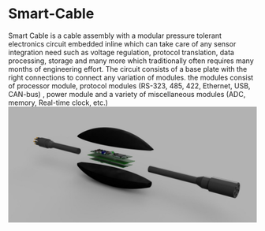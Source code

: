 # Smart-Cable
Smart Cable is a cable assembly with a modular pressure tolerant electronics circuit embedded inline which can take care of any sensor integration need such as voltage regulation, protocol translation, data processing, storage and many more which traditionally often requires many months of engineering effort. The circuit consists of a base plate with the right connections to connect any variation of modules. the modules consist of processor module, protocol modules (RS-323, 485, 422, Ethernet, USB, CAN-bus) , power module and a variety of miscellaneous modules (ADC, memory, Real-time clock, etc.)
![alt text](https://github.com/Cyprus-Subsea/Smart-Cable/blob/main/Pictures/Smart%20Cable%20Rendering.jpg)
